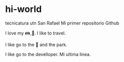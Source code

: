 # hi-world
tecnicatura utn San Rafael
Mi primer repositorio Github

I love my :family:,:icecream:. I like to travel.

I like go to the :cinema: and the park.

I like go to the develloper. 
Mi ultima linea.
